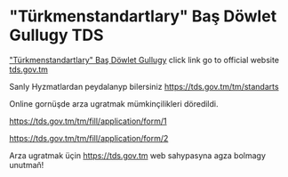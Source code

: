 # "Türkmenstandartlary" Baş Döwlet Gullugy TDS
["Türkmenstandartlary" Baş Döwlet Gullugy](https://tds.gov.tm/tm) click link go to official website
[tds.gov.tm](https://tds.gov.tm/tm)

Sanly Hyzmatlardan peydalanyp bilersiniz 
https://tds.gov.tm/tm/standarts

Online gornüşde arza ugratmak mümkinçilikleri döredildi.

https://tds.gov.tm/tm/fill/application/form/1

https://tds.gov.tm/tm/fill/application/form/2

Arza ugratmak üçin https://tds.gov.tm web sahypasyna agza bolmagy unutmaň!
